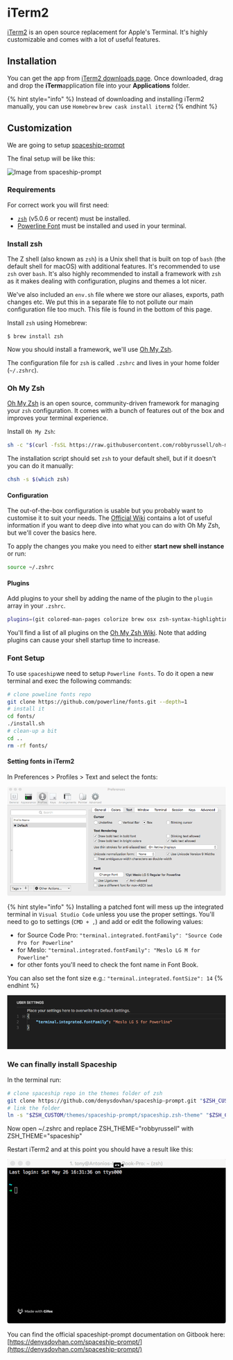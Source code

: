# iTerm2

[iTerm2](http://www.iterm2.com/) is an open source replacement for Apple's Terminal. It's highly customizable and comes with a lot of useful features.

## Installation

You can get the app from [iTerm2 downloads page](http://www.iterm2.com/downloads.html). Once downloaded, drag and drop the **iTerm**application file into your **Applications** folder.

{% hint style="info" %}
Instead of downloading and installing iTerm2 manually, you can use `Homebrew` `brew cask install iterm2`
{% endhint %}

## Customization

We are going to setup [spaceship-prompt](https://github.com/denysdovhan/spaceship-prompt)

The final setup will be like this:

![Image from spaceship-prompt](../.gitbook/assets/36086434-5de52ace-0ff2-11e8-8299-c67f9ab4e9bd.gif)

### 

### Requirements

For correct work you will first need:

* [`zsh`](http://www.zsh.org/) \(v5.0.6 or recent\) must be installed.
* [Powerline Font](https://github.com/powerline/fonts) must be installed and used in your terminal.

### Install zsh

The Z shell \(also known as `zsh`\) is a Unix shell that is built on top of `bash` \(the default shell for macOS\) with additional features. It's recommended to use `zsh` over `bash`. It's also highly recommended to install a framework with `zsh` as it makes dealing with configuration, plugins and themes a lot nicer.

We've also included an `env.sh` file where we store our aliases, exports, path changes etc. We put this in a separate file to not pollute our main configuration file too much. This file is found in the bottom of this page.

Install `zsh` using Homebrew:

```text
$ brew install zsh
```

Now you should install a framework, we'll use [Oh My Zsh](https://github.com/robbyrussell/oh-my-zsh).

The configuration file for `zsh` is called `.zshrc` and lives in your home folder \(`~/.zshrc`\).

### Oh My Zsh <a id="oh-my-zsh"></a>

[Oh My Zsh](https://github.com/robbyrussell/oh-my-zsh) is an open source, community-driven framework for managing your `zsh` configuration. It comes with a bunch of features out of the box and improves your terminal experience.

Install `Oh My Zsh`:

```bash
sh -c "$(curl -fsSL https://raw.githubusercontent.com/robbyrussell/oh-my-zsh/master/tools/install.sh)"
```

The installation script should set `zsh` to your default shell, but if it doesn't you can do it manually:

```bash
chsh -s $(which zsh)
```

#### Configuration

The out-of-the-box configuration is usable but you probably want to customise it to suit your needs. The [Official Wiki](https://github.com/robbyrussell/oh-my-zsh/wiki) contains a lot of useful information if you want to deep dive into what you can do with Oh My Zsh, but we'll cover the basics here.

To apply the changes you make you need to either **start new shell instance** or run:

```bash
source ~/.zshrc
```

#### **Plugins**

Add plugins to your shell by adding the name of the plugin to the `plugin` array in your `.zshrc`.

```bash
plugins=(git colored-man-pages colorize brew osx zsh-syntax-highlighting)
```

You'll find a list of all plugins on the [Oh My Zsh Wiki](https://github.com/robbyrussell/oh-my-zsh/wiki/Plugins). Note that adding plugins can cause your shell startup time to increase.

### Font Setup

To use `spaceship`we need to setup `Powerline Fonts`. To do it open a new terminal and exec the following commands:

```bash
# clone poweline fonts repo
git clone https://github.com/powerline/fonts.git --depth=1
# install it 
cd fonts/
./install.sh
# clean-up a bit
cd ..
rm -rf fonts/
```

#### Setting fonts in iTerm2

 In Preferences &gt; Profiles &gt; Text and select the fonts:

![](../.gitbook/assets/iterm-fonts-prefs.png)

{% hint style="info" %}
Installing a patched font will mess up the integrated terminal in `Visual Studio Code` unless you use the proper settings. You'll need to go to settings \(`CMD + ,`\) and add or edit the following values:

* for Source Code Pro: `"terminal.integrated.fontFamily": "Source Code Pro for Powerline"`
* for Meslo: `"terminal.integrated.fontFamily": "Meslo LG M for Powerline"`
* for other fonts you'll need to check the font name in Font Book.

You can also set the font size e.g.: `"terminal.integrated.fontSize": 14`
{% endhint %}

![](../.gitbook/assets/screen-shot-2018-05-27-at-13.13.39.png)

### We can finally install Spaceship 

In the terminal run:

```bash
# clone spaceship repo in the themes folder of zsh
git clone https://github.com/denysdovhan/spaceship-prompt.git "$ZSH_CUSTOM/themes/spaceship-prompt"
# link the folder 
ln -s "$ZSH_CUSTOM/themes/spaceship-prompt/spaceship.zsh-theme" "$ZSH_CUSTOM/themes/spaceship.zsh-theme"
```

Now open ~/.zshrc and replace ZSH\_THEME="robbyrussell" with ZSH\_THEME="spaceship"

Restart iTerm2 and at this point you should have a result like this: 

![](../.gitbook/assets/2018-05-26-16.43.48.gif)

You can find the official spaceshipt-prompt documentation on  Gitbook here: [https://denysdovhan.com/spaceship-prompt/](https://denysdovhan.com/spaceship-prompt/)

